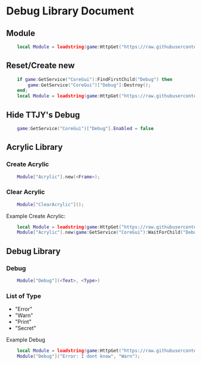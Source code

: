 # Debug Library Document

## Module
```lua
    local Module = loadstring(game:HttpGet("https://raw.githubusercontent.com/Yumiara/DebugLibraryUIX/main/Library.lua"))();
```

## Reset/Create new
```lua
    if game:GetService("CoreGui"):FindFirstChild("Debug") then
        game:GetService("CoreGui")["Debug"]:Destroy();
    end;
    local Module = loadstring(game:HttpGet("https://raw.githubusercontent.com/Yumiara/DebugLibraryUIX/main/Library.lua"))();
```

## Hide TTJY's Debug
```lua
    game:GetService("CoreGui")["Debug"].Enabled = false
```

## Acrylic Library
### Create Acrylic
```lua
    Module["Acrylic"].new(<Frame>);
```

### Clear Acrylic
```lua
    Module["ClearAcrylic"]();
```

Example Create Acrylic:
```lua
    local Module = loadstring(game:HttpGet("https://raw.githubusercontent.com/Yumiara/DebugLibraryUIX/main/Library.lua"))();
    Module["Acrylic"].new(game:GetService("CoreGui"):WaitForChild("Debug"):WaitForChild("Frame"));
```

## Debug Library
### Debug
```lua
    Module["Debug"](<Text>, <Type>)
```

### List of Type
- "Error"
- "Warn"
- "Print"
- "Secret"

Example Debug
```lua
    local Module = loadstring(game:HttpGet("https://raw.githubusercontent.com/Yumiara/DebugLibraryUIX/main/Library.lua"))();
    Module["Debug"]("Error: I dont know", "Warn");
```
